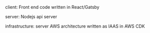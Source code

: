client: Front end code written in React/Gatsby

server: Nodejs api server

infrastructure: server AWS architecture written as IAAS in AWS CDK
